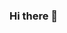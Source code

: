### Hi there 👋

<!--
**ayxan04lord/ayxan04lord** is a ✨ _special_ ✨ repository because its `README.md` (this file) appears on your GitHub profile.

Here are some ideas to get you started:

- 🔭 I’m currently studying in ASOIU
- 🌱 I’m currently learning Web-Development
-->
